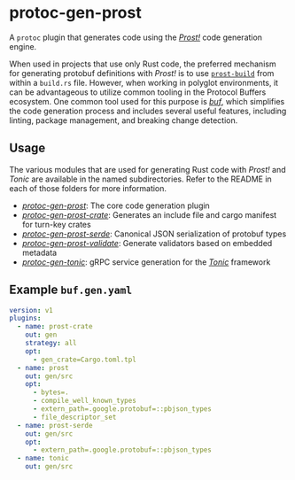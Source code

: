 # protoc-gen-prost

A `protoc` plugin that generates code using the _[Prost!]_ code generation engine.

[Prost!]: https://github.com/tokio-rs/prost

When used in projects that use only Rust code, the preferred mechanism for
generating protobuf definitions with _Prost!_ is to use [`prost-build`] from
within a `build.rs` file. However, when working in polyglot environments,
it can be advantageous to utilize common tooling in the Protocol Buffers
ecosystem. One common tool used for this purpose is _[buf]_, which simplifies
the code generation process and includes several useful features, including
linting, package management, and breaking change detection.

[`prost-build`]: https://docs.rs/prost-build
[buf]: https://buf.build

## Usage

The various modules that are used for generating Rust code with _Prost!_ and
_Tonic_ are available in the named subdirectories. Refer to the README in
each of those folders for more information.

* _[protoc-gen-prost]_: The core code generation plugin
* _[protoc-gen-prost-crate]_: Generates an include file and cargo manifest for turn-key crates
* _[protoc-gen-prost-serde]_: Canonical JSON serialization of protobuf types
* _[protoc-gen-prost-validate]_: Generate validators based on embedded metadata
* _[protoc-gen-tonic]_: gRPC service generation for the _[Tonic]_ framework

[protoc-gen-prost]: protoc-gen-prost/README.md
[protoc-gen-prost-crate]: protoc-gen-prost-crate/README.md
[protoc-gen-prost-serde]: protoc-gen-prost-serde/README.md
[protoc-gen-prost-validate]: protoc-gen-prost-validate/README.md
[protoc-gen-tonic]: protoc-gen-tonic/README.md
[Tonic]: https://github.com/hyperium/tonic

## Example `buf.gen.yaml`

```yaml
version: v1
plugins:
  - name: prost-crate
    out: gen
    strategy: all
    opt:
      - gen_crate=Cargo.toml.tpl
  - name: prost
    out: gen/src
    opt:
      - bytes=.
      - compile_well_known_types
      - extern_path=.google.protobuf=::pbjson_types
      - file_descriptor_set
  - name: prost-serde
    out: gen/src
    opt:
      - extern_path=.google.protobuf=::pbjson_types
  - name: tonic
    out: gen/src
```
